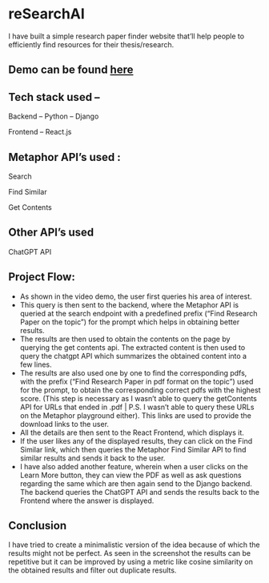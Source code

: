 # reSearchAI

I have built a simple research paper finder website that’ll help people to efficiently find resources for their thesis/research.

## Demo can be found [here](https://drive.google.com/file/d/1K5Dyr-uaRz2KQNA8GMyrYNW5GdY1VPbp/view?usp=drive_link)

## Tech stack used –

Backend – Python – Django

Frontend – React.js

## Metaphor API’s used :
Search

Find Similar

Get Contents

## Other API’s used

ChatGPT API

## Project Flow:
*	As shown in the video demo, the user first queries his area of interest.
*	This query is then sent to the backend, where the Metaphor API is queried at the search endpoint with a predefined prefix (“Find Research Paper on the topic”) for the prompt  which helps in obtaining better results.
*	The results are then used to obtain the contents on the page by querying the get contents api. The extracted content is then used to query the chatgpt API which summarizes the obtained content into a few lines.
*	The results are also used one by one to find the corresponding pdfs, with the prefix (“Find Research Paper in pdf format on the topic”) used for the prompt, to obtain the corresponding correct pdfs with the highest score. (This step is necessary as I wasn’t able to query the getContents API for URLs that ended in .pdf | P.S. I wasn’t able to query these URLs on the Metaphor playground either). This links are used to provide the download links to the user.
*	All the details are then sent to the React Frontend, which displays it.
*	If the user likes any of the displayed results, they can click on the Find Similar link, which then queries the Metaphor Find Similar API to find similar results and sends it back to the user.
*	I have also added another feature, wherein when a user clicks on the Learn More button, they can view the PDF as well as ask questions regarding the same which are then again send to the Django backend. The backend queries the ChatGPT API and sends the results back to the Frontend where the answer is displayed.
 

## Conclusion
I have tried to create a minimalistic version of the idea because of which the results might not be perfect. As seen in the screenshot the results can be repetitive but it can be improved by using a metric like cosine similarity on the obtained results and filter out duplicate results. 

